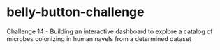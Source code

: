 # belly-button-challenge
Challenge 14 - Building an interactive dashboard to explore a catalog of microbes colonizing in human navels from a determined dataset
